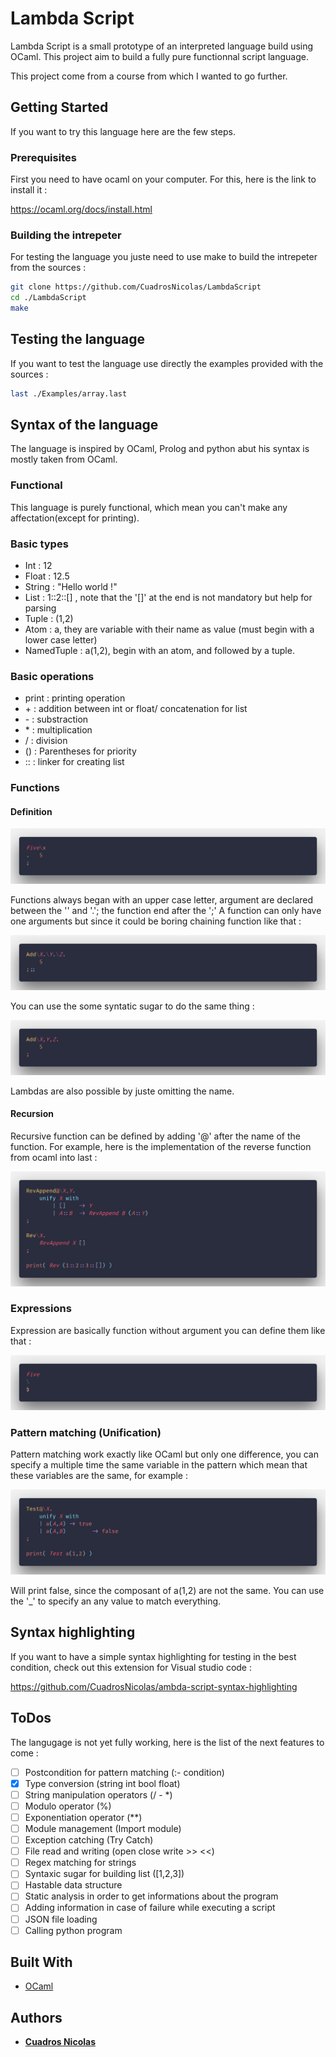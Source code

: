 # Lambda Script

Lambda Script is a small prototype of an interpreted language build using OCaml.
This project aim to build a fully pure functionnal script language.

This project come from a course from which I wanted to go further.

## Getting Started

If you want to try this language here are the few steps.

### Prerequisites

First you need to have ocaml on your computer.
For this, here is the link to install it :

https://ocaml.org/docs/install.html


### Building the intrepeter

For testing the language you juste need to use make to build the intrepeter from the sources :

```bash
git clone https://github.com/CuadrosNicolas/LambdaScript
cd ./LambdaScript
make
```

## Testing the language

If you want to test the language use directly the examples provided with the sources :

```bash
last ./Examples/array.last
```

## Syntax of the language

The language is inspired by OCaml, Prolog and python abut his syntax is mostly taken from OCaml.

### Functional

This language is purely functional, which mean you can't make any affectation(except for printing).

### Basic types

- Int : 12
- Float : 12.5
- String : "Hello world !"
- List : 1::2::[] , note that the '[]' at the end is not mandatory but help for parsing
- Tuple : (1,2)
- Atom : a, they are variable with their name as value (must begin with a lower case letter)
- NamedTuple : a(1,2), begin with an atom, and followed by a tuple.

### Basic operations

- print : printing operation
- \+ : addition between int or float/ concatenation for list
- \- : substraction
- \* : multiplication
- /  : division
- () : Parentheses for priority
- :: : linker for creating list

### Functions

#### Definition

![alt text](Ressources/simple_function.png "Simple function example")

Functions always began with an upper case letter, argument are declared between the '\' and '.'; the function end after the ';'
A function can only have one arguments but since it could be boring chaining function like that :

![alt text](Ressources/example_chaining.png "Chaining example")

You can use the some syntatic sugar to do the same thing :

![alt text](Ressources/example_sugar.png "Chaining with sugar example")

Lambdas are also possible by juste omitting the name.

#### Recursion

Recursive function can be defined by adding '@' after the name of the function.
For example, here is the implementation of the reverse function from ocaml into last :

![alt text](Ressources/example_recursion.png "Recursion example")

### Expressions

Expression are basically function without argument you can define them like that :

![alt text](Ressources/example_expression.png "Expression")

### Pattern matching (Unification)

Pattern matching work exactly like OCaml but only one difference, you can specify a multiple time the same variable in the pattern which mean that these variables are the same, for example :

![alt text](Ressources/example_pattern.png "Pattern match")

Will print false, since the composant of a(1,2) are not the same.
You can use the '_' to specify an any value to match everything.

## Syntax highlighting

If you want to have a simple syntax highlighting for testing in the best condition, check out this extension for Visual studio code :

https://github.com/CuadrosNicolas/ambda-script-syntax-highlighting

## ToDos

The langugage is not yet fully working, here is the list of the next features to come :

- [ ] Postcondition for pattern matching (:- condition)
- [X] Type conversion (string int bool float)
- [ ] String manipulation operators (/ - *)
- [ ] Modulo operator (%)
- [ ] Exponentiation operator (**)
- [ ] Module management (Import module)
- [ ] Exception catching (Try Catch)
- [ ] File read and writing (open close write >> <<)
- [ ] Regex matching for strings
- [ ] Syntaxic sugar for building list ([1,2,3])
- [ ] Hastable data structure
- [ ] Static analysis in order to get informations about the program
- [ ] Adding information in case of failure while executing a script
- [ ] JSON file loading
- [ ] Calling python program

## Built With

* [OCaml](https://ocaml.org/docs/install.html)




## Authors

* **[Cuadros Nicolas](https://github.com/CuadrosNicolas)** 



